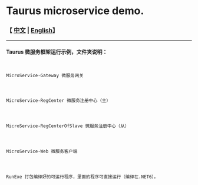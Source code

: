 # Taurus microservice demo.
<h3>【 <a href='./README.md'>中文</a> | <a href='./README_en.md'>English</a>】</h3>
<hr />
<h4>Taurus 微服务框架运行示例，文件夹说明：</h4>
<pre><code>
<p>MicroService-Gateway 微服务网关</p>

<p>MicroService-RegCenter 微服务注册中心（主）</p>

<p>MicroService-RegCenterOfSlave 微服务注册中心（从）</p>

<p>MicroService-Web 微服务客户端</p>

<p>RunExe 打包编绎好的可运行程序，里面的程序可直接运行（编绎在.NET6）。</p>
</code></pre>


